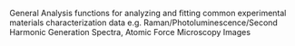 General Analysis functions for analyzing and fitting common experimental materials characterization data e.g. Raman/Photoluminescence/Second Harmonic Generation Spectra, Atomic Force Microscopy Images
